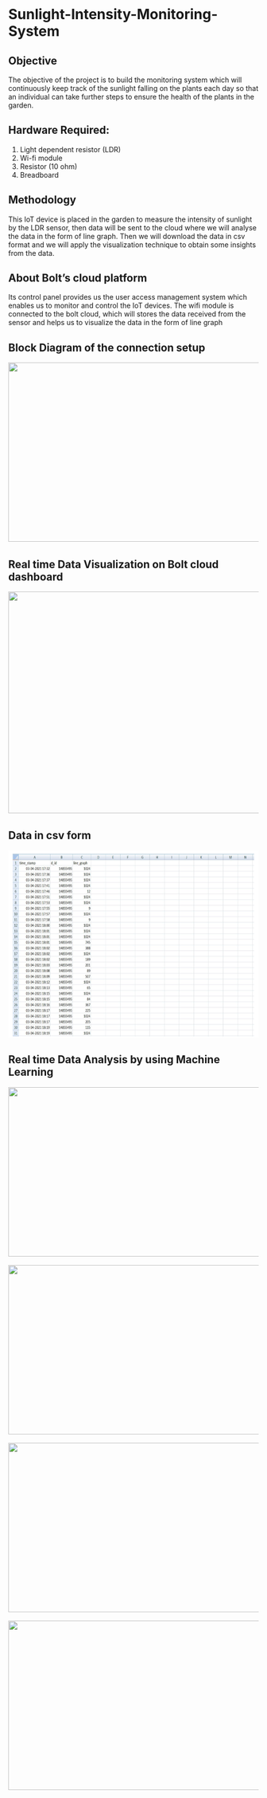 <br>

# Sunlight-Intensity-Monitoring-System

## Objective
The objective of the project is to build the monitoring system which will continuously keep track of the sunlight falling on the plants each day so that an individual can take further steps to ensure the health of the plants in the garden.

## Hardware Required:
1. Light dependent resistor (LDR)
2. Wi-fi module
3. Resistor (10 ohm)
4. Breadboard


## Methodology
This IoT device is placed in the garden to measure the intensity of sunlight by the LDR sensor, then data will be sent to the cloud where we will analyse the data in the form of line graph. Then we will download the data in csv format and we will apply the visualization technique to obtain some insights from the data.

## About Bolt’s cloud platform
Its control panel provides us the user access management system which enables us to monitor and control the IoT devices. The wifi module is connected to the bolt cloud, which will stores the data received from the sensor and helps us to visualize the data in the form of line graph 

## Block Diagram of the connection setup
<p align="center"><img src="/images/block diagram of monitoring system/img .PNG" height="360" width="550"></p>

## Real time Data Visualization on Bolt cloud dashboard
<p align="center"><img src="/images/fetching data from IoT sensor/img .png" height="445" width="750"></p>

## Data in csv form
<p align="center"><img src="/images/fetching data from IoT sensor/csv_dataset img.PNG" height="375" width="570"></p>

## Real time Data Analysis by using Machine Learning
<p align="center"><img src="/images/data visualization by using matplotlib/bar chart.png" height="340" width="540"></p>
<p align="center"><img src="/images/data visualization by using matplotlib/scatter plot.png" height="340" width="540"></p>
<p align="center"><img src="/images/data visualization by using matplotlib/histogram plot.png" height="340" width="540"></p>
<p align="center"><img src="/images/data visualization by using matplotlib/linear regression.png" height="340" width="540"></p>
